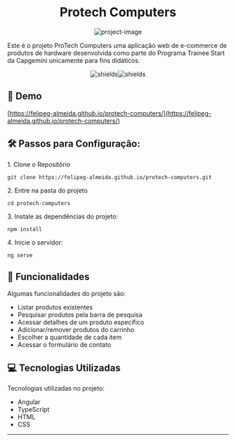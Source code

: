 <h1 align="center" id="title">Protech Computers</h1>

<p align="center"><img src="https://socialify.git.ci/FelipeG-Almeida/protech-computers/image?description=1&amp;descriptionEditable=ProTechComputers%2C%20uma%20aplica%C3%A7%C3%A3o%20web%20de%20e-commerce%20de%20produtos%20de%20hardware%20desenvolvida%20unicamente%20para%20fins%20did%C3%A1ticos.&amp;language=1&amp;logo=https%3A%2F%2Fimg.icons8.com%2Fcolor%2F480%2Fangularjs.png&amp;name=1&amp;owner=1&amp;pattern=Solid&amp;theme=Light" alt="project-image"></p>

<p id="description">Este é o projeto ProTech Computers uma aplicação web de e-commerce de produtos de hardware desenvolvida como parte do Programa Trainee Start da Capgemini unicamente para fins didáticos.</p>

<p align="center"><img src="https://img.shields.io/badge/typescript-%23007ACC.svg?style=for-the-badge&amp;logo=typescript&amp;logoColor=white" alt="shields"><img src="https://img.shields.io/badge/angular-%23DD0031.svg?style=for-the-badge&amp;logo=angular&amp;logoColor=white" alt="shields"></p>

<h2>🚀 Demo</h2>

[https://felipeg-almeida.github.io/protech-computers/](https://felipeg-almeida.github.io/protech-computers/)

 <h2>🛠️ Passos para Configuração:</h2>

<p>1. Clone o Repositório</p>

```
git clone https://felipeg-almeida.github.io/protech-computers.git
```

<p>2. Entre na pasta do projeto</p>

```
cd protech-computers
```

<p>3. Instale as dependências do projeto:</p>

```
npm install
```

<p>4. Inicie o servidor:</p>

```
ng serve
```
  
<h2>📑 Funcionalidades</h2>

Algumas funcionalidades do projeto são:

*   Listar produtos existentes
*   Pesquisar produtos pela barra de pesquisa
*   Acessar detalhes de um produto específico
*   Adicionar/remover produtos do carrinho
*   Escolher a quantidade de cada item
*   Acessar o formulário de contato

  
  
<h2>💻 Tecnologias Utilizadas</h2>

Tecnologias utilizadas no projeto:

-   Angular
-   TypeScript
-   HTML
-   CSS

---
